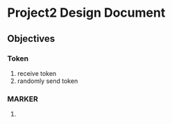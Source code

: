 # Project2 Design Document

## Objectives

### Token

1. receive token
2. randomly send token

### MARKER

1. 